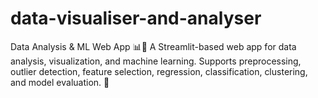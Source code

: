 # data-visualiser-and-analyser
Data Analysis &amp; ML Web App 📊🤖 A Streamlit-based web app for data analysis, visualization, and machine learning. Supports preprocessing, outlier detection, feature selection, regression, classification, clustering, and model evaluation. 🚀
